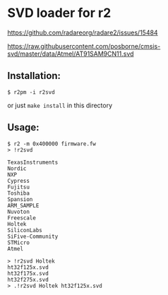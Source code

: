 SVD loader for r2
=================

https://github.com/radareorg/radare2/issues/15484

https://raw.githubusercontent.com/posborne/cmsis-svd/master/data/Atmel/AT91SAM9CN11.svd

Installation:
-------------
```
$ r2pm -i r2svd
```

or just `make install` in this directory

Usage:
------

```
$ r2 -m 0x400000 firmware.fw
> !r2svd

TexasInstruments
Nordic
NXP
Cypress
Fujitsu
Toshiba
Spansion
ARM_SAMPLE
Nuvoton
Freescale
Holtek
SiliconLabs
SiFive-Community
STMicro
Atmel

> !r2svd Holtek
ht32f125x.svd
ht32f175x.svd
ht32f275x.svd
> .!r2svd Holtek ht32f125x.svd
```
